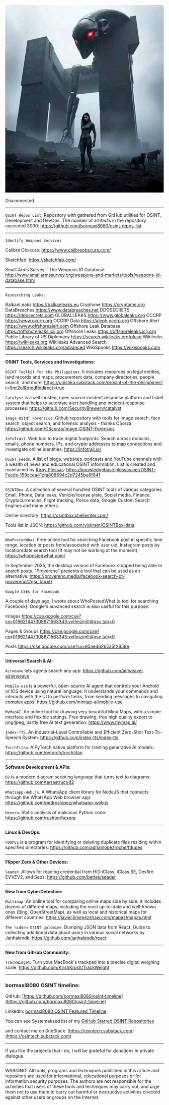 ![alt text](img/128.jpg)

Disconnected.

----

```OSINT Repos List```, Repository with gathered from GitHub utilities for OSINT, Development and DevOps. The number of artifacts in the repository exceeded 3000: https://github.com/bormaxi8080/osint-repos-list

----

```Identify Weapons Services```

Calibre Obscura: https://www.calibreobscura.com/

Sketchfab: https://sketchfab.com/

Small Arms Survey - The Weapons ID Database: http://www.smallarmssurvey.org/weapons-and-markets/tools/weapons-id-database.html

----

```Researching Leaks```:

BalkanLeaks https://balkanleaks.eu
Cryptome https://cryptome.org
DataBreaches https://www.databreaches.net
DDOSECRETS https://ddosecrets.com
GLOBALLEAKS https://www.globaleaks.org
OCCRP https://www.occrp.org
OCCRP Data https://aleph.occrp.org
Offshore Alert https://www.offshorealert.com
Offshore Leak Database https://offshoreleaks.icij.org
Offshore Leaks https://offshoreleaks.icij.org
Public Library of US
Diplomacy
https://search.wikileaks.org/plusd
Wikileaks https://wikileaks.org
Wikileaks Advanced Search https://search.wikileaks.org/advanced
WikiSpooks https://wikispooks.com

----

**OSINT Tools, Services and Investigations:**

```OSINT Toolkit for the Philippines```. It includes resources on legal entities, land records and maps, procurement data, company directories, people search, and more: https://unishka.substack.com/p/osint-of-the-philippines?r=5ml2el&triedRedirect=true

```Catalyst``` is a self-hosted, open source incident response platform and ticket system that helps to automate alert handling and incident response processes: https://github.com/SecurityBrewery/catalyst

```Image OSINT Forensics```. Github repository with tools for image search, face search, object search, and forensic analysis - thanks CSorza: https://github.com/CScorza/Image-OSINT-Forensics

```InfoTrail```. Web tool to trace digital footprints. Search across domains, emails, phone numbers, IPs, and crypto addresses to map connections and investigate online identities: https://infotrail.io/

```OSINT Feeds```. A list of blogs, websites, podcasts and YouTube channels with a wealth of news and educational OSINT information. List is created and maintained by [Kirby Plessas](https://www.linkedin.com/in/kirbyp/): https://knowledgebase.plessas.net/OSINT-Feeds-159ccea41cfa808694c2d7245be8f841

----

```OSINTBox```. A collection of several hundred OSINT tools of various categories. Email, Phone, Data leaks, Venicle/license plate, Social media, Finance, Cryptocurrencies, Flight tracking, Police data, Google Custom Search Engines and many others.  
  
Online directory: https://osintbox.shellwriter.com/

Tools list in JSON: https://github.com/vixkram/OSINTBox-data

----

```WhoPostedWhat```. Free online tool for searching Facebook post in specific time range, location or posts from/associated with user uid. Instagram posts by location/date search tool (It may not be working at the moment): https://whopostedwhat.com/

In September 2025, the desktop version of Facebook stopped being able to search posts. "Provereno" presents a tool that can be used as an alternative: https://provereno.media/facebook-search-ot-provereno/#gsc.tab=0

```Google CSEs for Facebook```

A couple of days ago, I wrote about WhoPostedWhat (a tool for searching Facebook). Google's advanced search is also useful for this purpose:

Images 
https://cse.google.com/cse?cx=016621447308871563343:vylfmzjmlti#gsc.tab=0

Pages & Groups
https://cse.google.com/cse?cx=016621447308871563343:vylfmzjmlti#gsc.tab=0

Posts 
https://cse.google.com/cse?cx=95ae46262a5f2958e

----

**Universal Search & AI:**

```Airweave``` lets agents search any app: https://github.com/airweave-ai/airweave

```Mobile-use``` is a powerful, open-source AI agent that controls your Android or IOS device using natural language. It understands your commands and interacts with the UI to perform tasks, from sending messages to navigating complex apps: https://github.com/minitap-ai/mobile-use

```MyMapAI```. An online tool for drawing very beautiful Mind Maps, with a simple interface and flexible settings. Free drawing, free high quality export to png/jpeg, partly free AI text generation: https://www.mymap.ai/

```Index-TTS```. An Industrial-Level Controllable and Efficient Zero-Shot Text-To-Speech System: https://github.com/index-tts/index-tts

```TorchTitan```. A PyTorch native platform for training generative AI models: https://github.com/pytorch/torchtitan

----

**Software Development & APIs:**

```D2``` is a modern diagram scripting language that turns text to diagrams: https://github.com/terrastruct/d2

```Whatsapp-Web.js```. A WhatsApp client library for NodeJS that connects through the WhatsApp Web browser app: https://github.com/pedroslopez/whatsapp-web.js

```Hexora```. Static analysis of malicious Python code: https://github.com/rushter/hexora

----

**Linux & DevOps:**

```FDUPES``` is a program for identifying or deleting duplicate files residing within specified directories: https://github.com/adrianlopezroche/fdupes

----

**Flipper Zero & Other Devices:**

```Seader```. Allows for reading credential from HID iClass, iClass SE, Desfire EV1/EV2, and Seos: https://github.com/bettse/seader

----

**New from CyberDetective:**

```Multimap```. An online tool for comparing online maps side by side. It includes dozens of different maps, including the most up-to-date and well-known ones (Bing, OpenStreetMap), as well as local and historical maps for different countries: https://javier.jimenezshaw.com/mapas/mapas.html

```The hidden OSINT goldmine```. Dumping JSON data from React. Guide to collecting additional data about users in various social networks by Janhalendk: https://github.com/janhalendk/react

----

**New from GitHub Community:**

```TrackWidget```. Turn your MacBook's trackpad into a precise digital weighing scale: https://github.com/KrishKrosh/TrackWeight

----
### bormaxi8080 OSINT timeline:

GitHub: [https://github.com/bormaxi8080/osint-timeline](https://github.com/bormaxi8080/osint-timeline)

LinkedIn: [bormaxi8080 OSINT Featured Timeline](https://www.linkedin.com/in/osintech/details/featured/)

You can see Systematized list of my [GitHub Starred OSINT Repositories](https://github.com/bormaxi8080/osint-repos-list)

and contact me on SubStack: [https://osintech.substack.com](https://osintech.substack.com)

----

If you like the projects that I do, I will be grateful for donations in private dialogue.

----

WARNING! All tools, programs and techniques published in this article and repository are used for informational, educational purposes or for information security purposes. The authors are not responsible for the activities that users of these tools and techniques may carry out, and urge them not to use them to carry out harmful or destructive activities directed against other users or groups on the Internet.